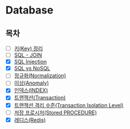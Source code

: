 # Database

## 목차

* [ ] [키(Key) 정리]()
* [ ] [SQL - JOIN]()
* [x] [SQL Injection](https://github.com/shunnnl/cs-study/blob/main/database/sql-Injection.md)
* [X] [SQL vs NoSQL](https://github.com/shunnnl/cs-study/blob/main/database/sql-vs-nosql.md)
* [ ] [정규화(Normalization)]()
* [ ] [이상(Anomaly)]()
* [x] [인덱스(INDEX)](https://github.com/shunnnl/cs-study/blob/main/database/index.md)
* [x] [트랜잭션(Transaction)](https://github.com/shunnnl/cs-study/blob/main/database/transaction.md)
* [x] [트랜잭션 격리 수준(Transaction Isolation Level)](https://github.com/shunnnl/cs-study/blob/main/database/transaction-isolation-level.md)
* [ ] [저장 프로시저(Stored PROCEDURE)]()
* [x] [레디스(Redis)](https://github.com/shunnnl/cs-study/blob/main/database/redis.md)

